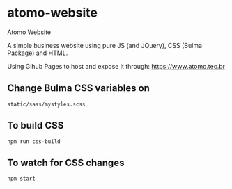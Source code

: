 # atomo-website
Atomo Website

A simple business website using pure JS (and JQuery), CSS (Bulma Package) and HTML.

Using Gihub Pages to host and expose it through: https://www.atomo.tec.br

## Change Bulma CSS variables on 
```
static/sass/mystyles.scss
```

## To build CSS
```
npm run css-build
```

## To watch for CSS changes
```
npm start
```